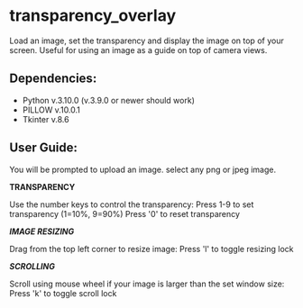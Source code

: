# transparency_overlay
Load an image, set the transparency and display the image on top of your screen. Useful for using an image as a guide on top of camera views.

## Dependencies:
- Python v.3.10.0 (v.3.9.0 or newer should work)
- PILLOW v.10.0.1
- Tkinter v.8.6


## User Guide:
You will be prompted to upload an image. select any png or jpeg image.

________TRANSPARENCY________

Use the number keys to control the transparency:
Press 1-9 to set transparency (1=10%, 9=90%)
Press '0' to reset transparency

_______IMAGE RESIZING_______

Drag from the top left corner to resize image:
Press 'l' to toggle resizing lock

_________SCROLLING_________

Scroll using mouse wheel if your image is larger than the set window size:
Press 'k' to toggle scroll lock

